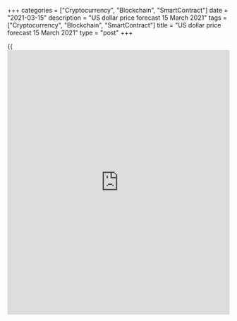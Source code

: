 +++
categories = ["Cryptocurrency", "Blockchain", "SmartContract"]
date = "2021-03-15"
description = "US dollar price forecast 15 March 2021"
tags = ["Cryptocurrency", "Blockchain", "SmartContract"]
title = "US dollar price forecast 15 March 2021"
type = "post"
+++

{{<iframe id="large-banner" src="https://www.bounty.group/#slide=12.0" width="100%" height="600" scrolling="no" style="border: 0px solid rgb(216, 221, 230); border-radius: 3px;">}}

2021-03-15

2021-03-15

Dollar has a double bottom. Forecast as of 15.03.2021Dmitri Demidenko

It looks as if the divergence in the economic expansion, monetary
policies, and the bond yields growth rates should have broken down the
[EURUSD][1] uptrend. Is it really so? Let us discuss the Forex outlook
and make up a trading plan.

## Weekly US dollar fundamental forecast

The market moves so unexpectedly that conspiracy theories appear very
frequently. However, large traders cannot afford to act like the Reddit
traders as they will instantly be charged with the manipulations and
could be sent to prison. Cheating is [investor](https://www.fintechee.com/tutorial-for-forex-trading/investor-mode/)s’ minds. They are wishful
thinking and act according to what they see on the surface, unable to
look deeper.

Why is the dollar growing? I see at least three reasons. First, amid the
US government's massive fiscal stimulus and high vaccination rate, the
US GDP could be up to 10% already in the first quarter while the euro-
area is likely to slide down into a double-dip recession. Furthermore,
Treasury yields are rising faster than their European peers. The Fed's
reluctance to worry about increasing debt market rates fuels the panic,
leading to an increase in the currency-hedging costs, which [historical](https://www.fintechee.com/services/historical-data-for-forex/)ly
supports the [EURUSD][1] bears.

### Dynamics of [EURUSD][1] and hedging costs



 _Source_ _: Nordea Markets_

However, the US strong economy will provide benefits for export-led
countries, including the euro-area, in the future. Thanks to massive
financial aid, the US domestic demand is so high that the global economy
faces a substantial shortage of products. The lengthening of the
suppliers’ delivery time is a persuasive concern. The delivery time has
increased in February to the second greatest value ever. If there is
demand, there will be supply. Therefore, the euro-area economy will be
catching up with the US in the second-fourth quarters amid the increase
in exports.

The deficit of goods results in consumer prices’ growth. Investors are
nervous, and the Fed’s passive attitude fuels the market turmoil,
contributing to the Treasuries sell-offs and the correction of the US
stock indexes. In fact, 2- and 5-year inflation expectations are growing
faster than 10-year ones. That is, the Fed's assumption that the
inflation surge is temporary is correct. According to economists polled
by Bloomberg, the FOMC will hike the interest rates in 2023 but is
unlikely to signal this at the meeting on March 16-17.

### Dynamics of inflation expectations



 _Source_ _: Financial Times_

The leading growth of the US bond yields over the euro-area peers is
also a temporary situation. If the euro-area economy starts to show
signs of recovery, the situation will change, and the ECB will not need
to increase the asset purchases under the PEPP. Moreover, the lagging
pace of the yield growth in the euro-area allows local stock indices to
outpace their US peers. EuroStoxx 600 added 4.5% in March, [S&P 500][2]
\- 3.5% and [Nasdaq Composite][3] \- only 1%. Investors are buying out
the stocks of the companies, which were the outsiders in 2020. The
structure of the euro-area stock market suggests it should rise.

### Weekly [EURUSD][1] trading plan

By and large, the medium- and long-term [EURUSD][1] outlook is still
bullish, although the US dollar could strengthen in the short term.
Meanwhile, hold the shorts entered at level 1.199 and enter new sell
trades when the price breaks out the supports at 1.191 and 1.188.
However, if the euro goes up above $1.199 and $1.204, it will be
relevant to open long positions.



## Price chart of EURUSD in real time mode

The content of this article reflects the author’s opinion and does not
necessarily reflect the official position of LiteForex. The material
published on this page is provided for informational purposes only and
should not be considered as the provision of investment advice for the
purposes of Directive 2004/39/EC.

Rate this article:

{{value}}

( {{count}} {{title}} )

   1. my.liteforex.com/trading/chart?symbol=EURUSD&returnUrl=true
   2. my.liteforex.com/trading/chart?symbol=SPX&returnUrl=true
   3. my.liteforex.com/trading/chart?symbol=NQ&returnUrl=true